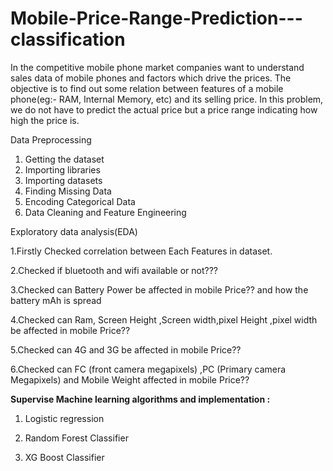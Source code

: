 # Mobile-Price-Range-Prediction---classification

In the competitive mobile phone market companies want to understand sales data of mobile phones and factors which drive the prices. The objective is to find out some relation between features of a mobile phone(eg:- RAM, Internal Memory, etc) and its selling price. In this problem, we do not have to predict the actual price but a price range indicating how high the price is.


Data Preprocessing

1. Getting the dataset
2. Importing libraries
3. Importing datasets
4. Finding Missing Data
5. Encoding Categorical Data
6. Data Cleaning and Feature Engineering

Exploratory data analysis(EDA)

1.Firstly Checked correlation between Each Features in dataset.

2.Checked if bluetooth and wifi available or not???

3.Checked can Battery Power be affected in mobile Price?? and how the battery mAh is spread

4.Checked can Ram, Screen Height  ,Screen width,pixel Height ,pixel width be affected in mobile Price??

5.Checked can 4G and 3G be affected in mobile Price??

6.Checked can FC (front camera megapixels) ,PC (Primary camera Megapixels) and Mobile Weight affected in mobile Price??

**Supervise Machine learning algorithms and implementation :**

1. Logistic regression

2. Random Forest Classifier

3. XG Boost Classifier





